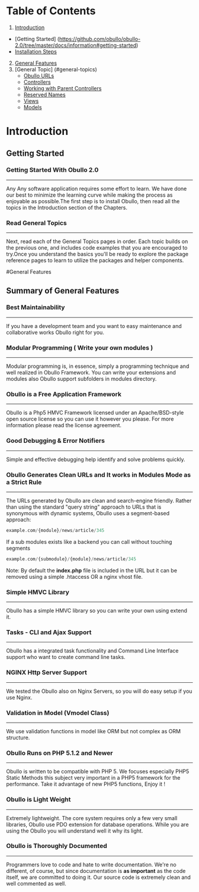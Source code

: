 # Table of Contents
1. [Introduction](https://github.com/obullo/obullo-2.0/tree/master/docs/information#introduction)
  * [Getting Started] (https://github.com/obullo/obullo-2.0/tree/master/docs/information#getting-started)
  * [Installation Steps](https://github.com/obullo/obullo-2.0/tree/master/docs/installation#installation-steps)
2. [General Features](https://github.com/obullo/obullo-2.0/tree/master/docs/information#general-features)
3. [General Topic] (#general-topics)
   * [Obullo URLs](#obullo-urls)
   * [Controllers]()
   * [Working with Parent Controllers](#working-with-parent-controllers)
   * [Reserved Names](#reserved-names)
   * [Views](#views)
   * [Models](#models)
   
# Introduction


## Getting Started


### Getting Started With Obullo 2.0
-----
Any Any software application requires some effort to learn. We have done our best to minimize the learning curve while making the process as enjoyable as possible.The first step is to install Obullo, then read all the topics in the Introduction section of the Chapters.

### Read General Topics
------
Next, read each of the General Topics pages in order. Each topic builds on the previous one, and includes code examples that you are encouraged to try.Once you understand the basics you'll be ready to explore the package reference pages to learn to utilize the packages and helper components.

#General Features

## Summary of General Features


### Best Maintainability
------
If you have a development team and you want to easy maintenance and collaborative works Obullo right for you.

### Modular Programming ( Write your own modules )
------
Modular programming is, in essence, simply a programming technique and well realized in Obullo Framework. You can write your extensions and modules also Obullo support subfolders in modules directory.

### Obullo is a Free Application Framework
------
Obullo is a Php5 HMVC Framework licensed under an Apache/BSD-style open source license so you can use it however you please. For more information please read the license agreement.

### Good Debugging & Error Notifiers
------
Simple and effective debugging help identify and solve problems quickly.

### Obullo Generates Clean URLs and It works in Modules Mode as a Strict Rule
------
The URLs generated by Obullo are clean and search-engine friendly. Rather than using the standard "query string" approach to URLs that is synonymous with dynamic systems, Obullo uses a segment-based approach:
``` php
example.com/{module}/news/article/345
```
If a sub modules exists like a backend you can call without touching segments
``` php
example.com/{submodule}/{module}/news/article/345
```
Note: By default the **index.php** file is included in the URL but it can be removed using a simple .htaccess OR a nginx vhost file.

### Simple HMVC Library
------
Obullo has a simple HMVC library so you can write your own using extend it.

### Tasks - CLI and Ajax Support
------
Obullo has a integrated task functionality and Command Line Interface support who want to create command line tasks.

### NGINX Http Server Support
------
We tested the Obullo also on Nginx Servers, so you will do easy setup if you use Nginx.

### Validation in Model (Vmodel Class)
------
We use validation functions in model like ORM but not complex as ORM structure.

### Obullo Runs on PHP 5.1.2 and Newer
------
Obullo is written to be compatible with PHP 5. We focuses especially PHP5 Static Methods this subject very important in a PHP5 framework for the performance.
Take it advantage of new PHP5 functions, Enjoy it !

### Obullo is Light Weight
------
Extremely lightweight. The core system requires only a few very small libraries, Obullo use PDO extension for database operations. While you are using the Obullo you will understand well it why its light.

### Obullo is Thoroughly Documented
------
Programmers love to code and hate to write documentation. We're no different, of course, but since documentation is **as important** as the code itself, we are committed to doing it. Our source code is extremely clean and well commented as well.